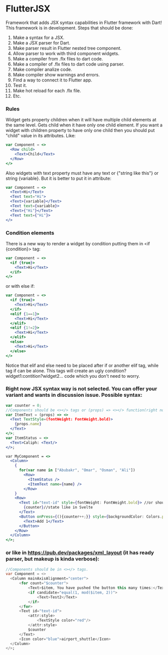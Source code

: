 # FlutterJSX
Framework that adds JSX syntax capabilities in Flutter framework with Dart!
This framework is in development.
Steps that should be done:
1) Make a syntax for a JSX.
2) Make a JSX parser for Dart.
3) Make parser result in Flutter nested tree component.
4) Allow parser to work with third component widgets.
5) Make a compiler from .flx files to dart code.
6) Make a compiler of .flx files to dart code using parser.
7) Make compiler analize code.
8) Make compiler show warnings and errors.
9) Find a way to connect it to Flutter app.
10) Test it.
11) Make hot reload for each .flx file.
12) Etc.
    
### Rules 
Widget gets property children when it will have multiple child elements at the same level. Gets child when it have only one child element. If you want a widget with children property to have only one child then you should put "child" value in its attributes. Like:
```jsx
var Component = <>
  <Row child>
    <Text>Child</Text>
  </Row>
</>
```

Also widgets with text property must have any text or {"string like this"} or string {variable}. But it is better to put it in attribute:
```jsx
var Component = <>
  <Text>Hi</Text>
  <Text text="Hi"> 
  <Text>{variable}</Text>
  <Text text={variable}> 
  <Text>{"Hi"}</Text>
  <Text text={"Hi"}>
</>
```
### Condition elements 
There is a new way to render a widget by condition putting them in <if {condition}></if> tag:
```jsx
var Component = <>
  <if {true}>
    <Text>Hi</Text>
  </if>
</>
```
or with else if:
```jsx
var Component = <>
  <if {true}>
    <Text>Hi</Text>
  </if>
  <elif {1==1}>
    <Text>Hi</Text>
  </elif> 
  <elif {1!=2}>
    <Text>Hi</Text>
  </elif> 
  <else>
    <Text>Hi</Text>
  </else>
</>
```
Notice that elif and else need to be placed after if or another elif tag, while tag if can be alone.
This tags will create an ugly condition?widget1:contition?widget2... code which you don't need to worry.

### Right now JSX syntax way is not selected. You can offer your variant and wants in discussion issue. Possible syntax:
```jsx
var counter = 0;
//Components should be <></> tags or (props) => <></> function(right now it is the best decision, mention in issues if you have better).
var ItemText = (props) => <>
  <Text TextStyle=(fontWeight: FontWeight.bold)>
    {props.name}
  </Text>
</>;
var ItemStatus = <>
  <Text>Caliph: <Text/>
</>;

var MyComponent = <>
  <Column>
    {
      for(var name in ["Abubakr", "Omar", "Osman", "Ali"])
        <Row>
          <ItemStatus />
          <ItemText name={name} />
        </Row>
    }
    <Row>
      <Text id="text-id" style={fontWeight: FontWeight.bold}> //or should it be style={TextStyle(fontWeight: FontWeight.bold)}
        {counter}//state like in Svelte
      </Text>
      <Button onPress={(){counter++;}} style={backgroundColor: Colors.purple}> //or should it be style={ElevatedButton.styleFrom(backgroundColor: Colors.purple)}
        <Text>Add 1</Text>
      </Button>
    </Row>
  </Column>
</>;
```
### or like in https://pub.dev/packages/xml_layout (it has ready parser, but makeup is kinda verbose):
```dart
//Components should be in <></> tags.
var Component = <>
  <Column mainAxisAlignment="center">
      <for count="$counter">
          <Text>$item, You have pushed the button this many times:</Text>
          <if candidate="equal(1, mod($item, 2))">
              <Text>Test2</Text>
          </if>
      </for>
      <Text id="text-id">
          <attr:style>
              <TextStyle color="red"/>
          </attr:style>
          $counter
      </Text>
      <Icon color="blue">airport_shuttle</Icon>
  </Column>
</>;
